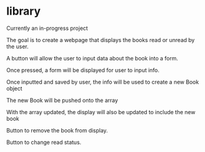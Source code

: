 # library

Currently an in-progress project

The goal is to create a webpage that displays the books read or unread by the user.

  A button will allow the user to input data about the book into a form.
  
  Once pressed, a form will be displayed for user to input info.
  
  Once inputted and saved by user, the info will be used to create a new Book object
  
  The new Book will be pushed onto the array 
  
  With the array updated, the display will also be updated to include the new book


Button to remove the book from display.

Button to change read status.
